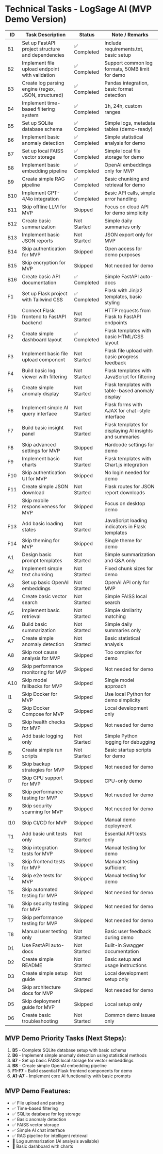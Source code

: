 # Technical Tasks - LogSage AI (MVP Demo Version)

| ID  | Task Description                | Status     | Note / Remarks                  |
|-----|---------------------------------|------------|----------------------------------|
| B1  | Set up FastAPI project structure and dependencies | ✅ Completed | Include requirements.txt, basic setup |
| B2  | Implement file upload endpoint with validation | ✅ Completed | Support common log formats, 50MB limit for demo |
| B3  | Create log parsing engine (regex, JSON, structured) | ✅ Completed | Pandas integration, basic format detection |
| B4  | Implement time-based filtering system | ✅ Completed | 1h, 24h, custom ranges |
| B5  | Set up SQLite database schema | ✅ Completed | Simple logs, metadata tables (demo-ready) |
| B6  | Implement basic anomaly detection | ✅ Completed | Simple statistical analysis for demo |
| B7  | Set up local FAISS vector storage | ✅ Completed | Simple local file storage for demo |
| B8  | Implement basic embedding pipeline | ✅ Completed | OpenAI embeddings only for MVP |
| B9  | Create simple RAG pipeline | ✅ Completed | Basic chunking and retrieval for demo |
| B10 | Implement GPT-4/4o integration | ✅ Completed | Basic API calls, simple error handling |
| B11 | Skip offline LLM for MVP | Skipped | Focus on cloud API for demo simplicity |
| B12 | Create basic summarization | Not Started | Simple daily summaries only |
| B13 | Implement basic JSON reports | Not Started | JSON export only for MVP |
| B14 | Skip authentication for MVP | Skipped | Open access for demo purposes |
| B15 | Skip encryption for MVP | Skipped | Not needed for demo |
| B16 | Create basic API documentation | ✅ Completed | Simple FastAPI auto-docs |
| F1  | Set up Flask project with Tailwind CSS | ✅ Completed | Flask with Jinja2 templates, basic styling |
| F1b | Connect Flask frontend to FastAPI backend | Not Started | HTTP requests from Flask to FastAPI endpoints |
| F2  | Create simple dashboard layout | ✅ Completed | Flask templates with basic HTML/CSS layout |
| F3  | Implement basic file upload component | Not Started | Flask file upload with basic progress feedback |
| F4  | Build basic log viewer with filtering | Not Started | Flask templates with JavaScript for filtering |
| F5  | Create simple anomaly display | Not Started | Flask templates with table-based anomaly display |
| F6  | Implement simple AI query interface | Not Started | Flask forms with AJAX for chat-style interface |
| F7  | Build basic insight panel | Not Started | Flask templates for displaying AI insights and summaries |
| F8  | Skip advanced settings for MVP | Skipped | Hardcode settings for demo |
| F9  | Implement basic charts | Not Started | Flask templates with Chart.js integration |
| F10 | Skip authentication UI for MVP | Skipped | No login needed for demo |
| F11 | Create simple JSON download | Not Started | Flask routes for JSON report downloads |
| F12 | Skip mobile responsiveness for MVP | Skipped | Focus on desktop demo |
| F13 | Add basic loading states | Not Started | JavaScript loading indicators in Flask templates |
| F14 | Skip theming for MVP | Skipped | Single theme for demo |
| A1  | Design basic prompt templates | Not Started | Simple summarization and Q&A only |
| A2  | Implement simple text chunking | Not Started | Fixed chunk sizes for demo |
| A3  | Set up basic OpenAI embeddings | Not Started | OpenAI API only for MVP |
| A4  | Create basic vector search | Not Started | Simple FAISS local search |
| A5  | Implement basic retrieval | Not Started | Simple similarity matching |
| A6  | Build basic summarization | Not Started | Simple daily summaries only |
| A7  | Create simple anomaly detection | Not Started | Basic statistical analysis |
| A8  | Skip root cause analysis for MVP | Skipped | Too complex for demo |
| A9  | Skip performance monitoring for MVP | Skipped | Not needed for demo |
| A10 | Skip model fallbacks for MVP | Skipped | Single model approach |
| I1  | Skip Docker for MVP | Skipped | Use local Python for demo simplicity |
| I2  | Skip Docker Compose for MVP | Skipped | Local development only |
| I3  | Skip health checks for MVP | Skipped | Not needed for demo |
| I4  | Add basic logging only | Not Started | Simple Python logging for debugging |
| I5  | Create simple run scripts | Not Started | Basic startup scripts for demo |
| I6  | Skip backup strategies for MVP | Skipped | Not needed for demo |
| I7  | Skip GPU support for MVP | Skipped | CPU-only demo |
| I8  | Skip performance testing for MVP | Skipped | Not needed for demo |
| I9  | Skip security scanning for MVP | Skipped | Not needed for demo |
| I10 | Skip CI/CD for MVP | Skipped | Manual demo deployment |
| T1  | Add basic unit tests only | Not Started | Essential API tests only |
| T2  | Skip integration tests for MVP | Skipped | Manual testing for demo |
| T3  | Skip frontend tests for MVP | Skipped | Manual testing sufficient |
| T4  | Skip e2e tests for MVP | Skipped | Manual testing for demo |
| T5  | Skip automated testing for MVP | Skipped | Not needed for demo |
| T6  | Skip security testing for MVP | Skipped | Not needed for demo |
| T7  | Skip performance testing for MVP | Skipped | Not needed for demo |
| T8  | Manual user testing only | Not Started | Basic user feedback during demo |
| D1  | Use FastAPI auto-docs | Not Started | Built-in Swagger documentation |
| D2  | Create simple README | Not Started | Basic setup and usage instructions |
| D3  | Create simple setup guide | Not Started | Local development setup only |
| D4  | Skip architecture docs for MVP | Skipped | Not needed for demo |
| D5  | Skip deployment guide for MVP | Skipped | Local setup only |
| D6  | Create basic troubleshooting | Not Started | Common demo issues only |

## MVP Demo Priority Tasks (Next Steps):
1. **B5** - Complete SQLite database setup with basic schema
2. **B6** - Implement simple anomaly detection using statistical methods
3. **B7** - Set up basic FAISS local storage for vector embeddings
4. **B8** - Create simple OpenAI embedding pipeline
5. **F1-F7** - Build essential Flask frontend components for demo
6. **A1-A7** - Implement core AI functionality with basic prompts

## MVP Demo Features:
- ✅ File upload and parsing
- ✅ Time-based filtering 
- ✅ SQLite database for log storage
- ✅ Basic anomaly detection
- ✅ FAISS vector storage
- ✅ Simple AI chat interface
- ✅ RAG pipeline for intelligent retrieval
- 🔄 Log summarization (AI analysis available)
- 🔄 Basic dashboard with charts 